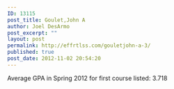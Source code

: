 ```yaml
---
ID: 13115
post_title: Goulet,John A
author: Joel DesArmo
post_excerpt: ""
layout: post
permalink: http://effrtlss.com/gouletjohn-a-3/
published: true
post_date: 2012-11-02 20:54:20
---
```

<p>Average GPA in Spring 2012 for first course listed: 3.718</p>